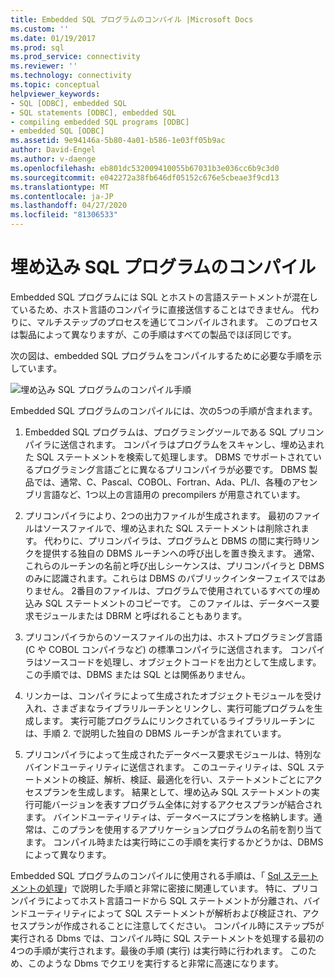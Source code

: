```yaml
---
title: Embedded SQL プログラムのコンパイル |Microsoft Docs
ms.custom: ''
ms.date: 01/19/2017
ms.prod: sql
ms.prod_service: connectivity
ms.reviewer: ''
ms.technology: connectivity
ms.topic: conceptual
helpviewer_keywords:
- SQL [ODBC], embedded SQL
- SQL statements [ODBC], embedded SQL
- compiling embedded SQL programs [ODBC]
- embedded SQL [ODBC]
ms.assetid: 9e94146a-5b80-4a01-b586-1e03ff05b9ac
author: David-Engel
ms.author: v-daenge
ms.openlocfilehash: eb801dc532009410055b67031b3e036cc6b9c3d0
ms.sourcegitcommit: e042272a38fb646df05152c676e5cbeae3f9cd13
ms.translationtype: MT
ms.contentlocale: ja-JP
ms.lasthandoff: 04/27/2020
ms.locfileid: "81306533"
---
```

# <a name="compiling-an-embedded-sql-program"></a>埋め込み SQL プログラムのコンパイル
Embedded SQL プログラムには SQL とホストの言語ステートメントが混在しているため、ホスト言語のコンパイラに直接送信することはできません。 代わりに、マルチステップのプロセスを通じてコンパイルされます。 このプロセスは製品によって異なりますが、この手順はすべての製品でほぼ同じです。  
  
 次の図は、embedded SQL プログラムをコンパイルするために必要な手順を示しています。  
  
 ![埋め込み SQL プログラムのコンパイル手順](../../odbc/reference/media/pr02.gif "pr02")  
  
 Embedded SQL プログラムのコンパイルには、次の5つの手順が含まれます。  
  
1.  Embedded SQL プログラムは、プログラミングツールである SQL プリコンパイラに送信されます。 コンパイラはプログラムをスキャンし、埋め込まれた SQL ステートメントを検索して処理します。 DBMS でサポートされているプログラミング言語ごとに異なるプリコンパイラが必要です。 DBMS 製品では、通常、C、Pascal、COBOL、Fortran、Ada、PL/I、各種のアセンブリ言語など、1つ以上の言語用の precompilers が用意されています。  
  
2.  プリコンパイラにより、2つの出力ファイルが生成されます。 最初のファイルはソースファイルで、埋め込まれた SQL ステートメントは削除されます。 代わりに、プリコンパイラは、プログラムと DBMS の間に実行時リンクを提供する独自の DBMS ルーチンへの呼び出しを置き換えます。 通常、これらのルーチンの名前と呼び出しシーケンスは、プリコンパイラと DBMS のみに認識されます。これらは DBMS のパブリックインターフェイスではありません。 2番目のファイルは、プログラムで使用されているすべての埋め込み SQL ステートメントのコピーです。 このファイルは、データベース要求モジュールまたは DBRM と呼ばれることもあります。  
  
3.  プリコンパイラからのソースファイルの出力は、ホストプログラミング言語 (C や COBOL コンパイラなど) の標準コンパイラに送信されます。 コンパイラはソースコードを処理し、オブジェクトコードを出力として生成します。 この手順では、DBMS または SQL とは関係ありません。  
  
4.  リンカーは、コンパイラによって生成されたオブジェクトモジュールを受け入れ、さまざまなライブラリルーチンとリンクし、実行可能プログラムを生成します。 実行可能プログラムにリンクされているライブラリルーチンには、手順 2. で説明した独自の DBMS ルーチンが含まれています。  
  
5.  プリコンパイラによって生成されたデータベース要求モジュールは、特別なバインドユーティリティに送信されます。 このユーティリティは、SQL ステートメントの検証、解析、検証、最適化を行い、ステートメントごとにアクセスプランを生成します。 結果として、埋め込み SQL ステートメントの実行可能バージョンを表すプログラム全体に対するアクセスプランが結合されます。 バインドユーティリティは、データベースにプランを格納します。通常は、このプランを使用するアプリケーションプログラムの名前を割り当てます。 コンパイル時または実行時にこの手順を実行するかどうかは、DBMS によって異なります。  
  
 Embedded SQL プログラムのコンパイルに使用される手順は、「 [Sql ステートメントの処理](../../odbc/reference/processing-a-sql-statement.md)」で説明した手順と非常に密接に関連しています。 特に、プリコンパイラによってホスト言語コードから SQL ステートメントが分離され、バインドユーティリティによって SQL ステートメントが解析および検証され、アクセスプランが作成されることに注意してください。 コンパイル時にステップ5が実行される Dbms では、コンパイル時に SQL ステートメントを処理する最初の4つの手順が実行されます。最後の手順 (実行) は実行時に行われます。 このため、このような Dbms でクエリを実行すると非常に高速になります。

